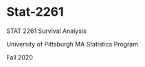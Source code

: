 # Stat-2261

STAT 2261 Survival Analysis

University of Pittsburgh MA Statistics Program

Fall 2020
